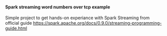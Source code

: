 #### Spark streaming word numbers over tcp example

Simple project to get hands-on experiance with Spark Streaming from official guide https://spark.apache.org/docs/0.9.0/streaming-programming-guide.html